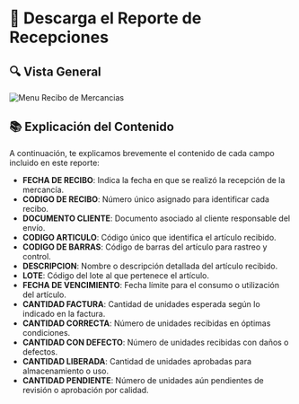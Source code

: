 # 📑 Descarga el Reporte de Recepciones  
  

## 🔍 Vista General
<img src="https://josemaestreb.github.io/docs.bil_v2/_asset/03-%20Reportes/022_recibo_mercancias_completo.png" alt="Menu Recibo de Mercancias" />  

## 📚 Explicación del Contenido  

A continuación, te explicamos brevemente el contenido de cada campo incluido en este reporte:  

- **FECHA DE RECIBO**: Indica la fecha en que se realizó la recepción de la mercancía.  
- **CODIGO DE RECIBO**: Número único asignado para identificar cada recibo.  
- **DOCUMENTO CLIENTE**: Documento asociado al cliente responsable del envío.  
- **CODIGO ARTICULO**: Código único que identifica el artículo recibido.  
- **CODIGO DE BARRAS**: Código de barras del artículo para rastreo y control.  
- **DESCRIPCION**: Nombre o descripción detallada del artículo recibido.  
- **LOTE**: Código del lote al que pertenece el artículo.  
- **FECHA DE VENCIMIENTO**: Fecha límite para el consumo o utilización del artículo.  
- **CANTIDAD FACTURA**: Cantidad de unidades esperada según lo indicado en la factura.  
- **CANTIDAD CORRECTA**: Número de unidades recibidas en óptimas condiciones.  
- **CANTIDAD CON DEFECTO**: Número de unidades recibidas con daños o defectos.  
- **CANTIDAD LIBERADA**: Cantidad de unidades aprobadas para almacenamiento o uso.  
- **CANTIDAD PENDIENTE**: Número de unidades aún pendientes de revisión o aprobación por calidad.   